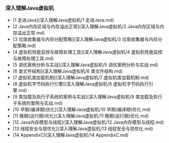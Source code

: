###  深入理解Java虚拟机 

* [1 走进Java](深入理解Java虚拟机/1 走进Java.md)
* [2 Java内存区域与内存溢出正常](深入理解Java虚拟机/2 Java内存区域与内存溢出正常.md)
* [3 垃圾收集器与内存分配策略](深入理解Java虚拟机/3 垃圾收集器与内存分配策略.md)
* [4 虚拟机性能监控与故障处理工具](深入理解Java虚拟机/4 虚拟机性能监控与故障处理工具.md)
* [5 调优案例分析与实战](深入理解Java虚拟机/5 调优案例分析与实战.md)
* [6 类文件结构](深入理解Java虚拟机/6 类文件结构.md)
* [7 虚拟机类加载机制](深入理解Java虚拟机/7 虚拟机类加载机制.md)
* [8 虚拟机字节码执行引擎](深入理解Java虚拟机/8 虚拟机字节码执行引擎.md)
* [9 类加载及执行子系统的案例与实战](深入理解Java虚拟机/9 类加载及执行子系统的案例与实战.md)
* [10 早期(编译期)优化](深入理解Java虚拟机/10 早期(编译期)优化.md)
* [11 晚期(运行期)优化](深入理解Java虚拟机/11 晚期(运行期)优化.md)
* [12 Java内存模型与线程](深入理解Java虚拟机/12 Java内存模型与线程.md)
* [13 线程安全与锁优化](深入理解Java虚拟机/13 线程安全与锁优化.md)
* [14 AppendixC](深入理解Java虚拟机/14 AppendixC.md)

